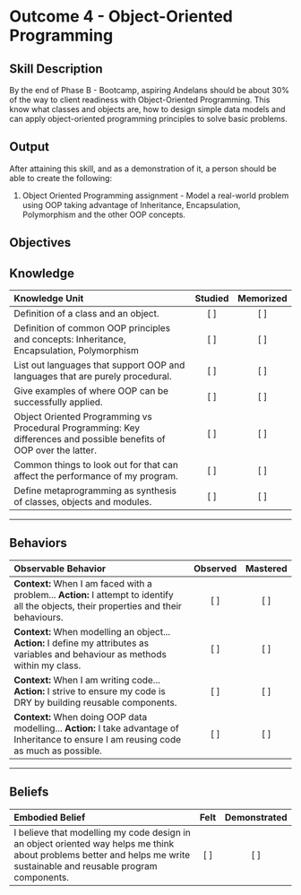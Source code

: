 # Outcome 4 - Object-Oriented Programming

**Skill Description**
----------
By the end of Phase B - Bootcamp, aspiring Andelans should be about 30% of the way to client readiness with Object-Oriented Programming. This know what classes and objects are, how to design simple data models and can apply object-oriented programming principles to solve basic problems.


**Output**
----------
After attaining this skill, and as a demonstration of it, a person should be able to create the following:

1. Object Oriented Programming assignment - Model a real-world problem using OOP taking advantage of Inheritance, Encapsulation, Polymorphism and the other OOP concepts.


**Objectives**
----------

## **Knowledge**


| Knowledge Unit   |      Studied      | Memorized |
|:-------------|:------------------:|:--------:|
| Definition of a class and an object. | [ ] | [ ]  |
| Definition of common OOP principles and concepts: Inheritance, Encapsulation, Polymorphism |   [ ]   |   [ ] |
| List out languages that support OOP and languages that are purely procedural. | [ ] |    [ ] |
| Give examples of where OOP can be successfully applied. | [ ] |    [ ] |
| Object Oriented Programming vs Procedural Programming: Key differences and possible benefits of OOP over the latter. | [ ] |    [ ] |
| Common things to look out for that can affect the performance of my program. | [ ] |    [ ] |
| Define metaprogramming as synthesis of classes, objects and modules. | [ ] |    [ ] |


----------


## **Behaviors**


| Observable Behavior   |      Observed      | Mastered |
|:-------------|:------------------:|:--------:|
| **Context:** When I am faced with a problem... **Action:** I attempt to identify all the objects, their properties and their behaviours. | [ ] | [ ]  |
| **Context:** When modelling an object... **Action:** I define my attributes as variables and behaviour as methods within my class. | [ ] |    [ ] |
| **Context:** When I am writing code... **Action:** I strive to ensure my code is DRY by building reusable components. |   [ ]   |   [ ] |
| **Context:** When doing OOP data modelling... **Action:** I take advantage of Inheritance to ensure I am reusing code as much as possible. | [ ] |    [ ] |

----------


## **Beliefs**


| Embodied Belief   |      Felt      | Demonstrated |
|:-------------|:------------------:|:--------:|
| I believe that modelling my code design in an object oriented way helps me think about problems better and helps me write sustainable and reusable program components. |   [ ]   |   [ ] |
